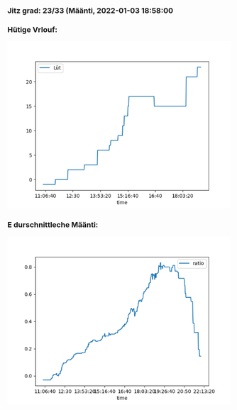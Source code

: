 ### Jitz grad: 23/33 (Määnti, 2022-01-03 18:58:00

### Hütige Vrlouf:
![Graph](Today.png)

### E durschnittleche Määnti:
![Graph](Määnti.png)